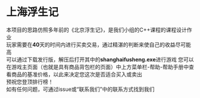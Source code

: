 # 上海浮生记
本项目的思路仿照多年前的《北京浮生记》，是我们小组的C++课程的课程设计作业  
玩家需要在**40**天的时间内进行买卖交易，通过精湛的判断来使自己的收益尽可能高  
可以通过下载发行版，解压后打开其中的**shanghaifusheng.exe**进行游戏
您可以在游戏主页面（也就是具有商品背包栏的页面）中上方菜单栏-帮助-帮助手册中查看商品的基准价格，以此来决定您这次是否适合买入或卖出  
预祝您登顶排行榜！  
如有任何问题，可通过issue或“联系我们”中的联系方式找到我们

